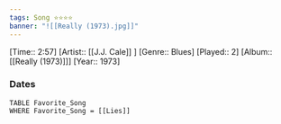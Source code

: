 ```yaml
---
tags: Song ⭐⭐⭐⭐ 
banner: "![[Really (1973).jpg]]"
---
```

[Time:: 2:57]
[Artist:: [[J.J. Cale]] ]
[Genre:: Blues]
[Played:: 2]
[Album:: [[Really (1973)]]]
[Year:: 1973]
### Dates
````dataview
TABLE Favorite_Song
WHERE Favorite_Song = [[Lies]]
````